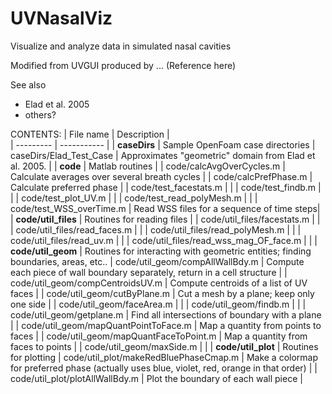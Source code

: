 # UVNasalViz
Visualize and analyze data in simulated nasal cavities

Modified from UVGUI produced by ...
  (Reference here)
  
See also
- Elad et al. 2005
- others?

CONTENTS: 
| File name | Description |  
| --------- | ----------- |
| **caseDirs** | Sample OpenFoam case directories
| caseDirs/Elad_Test_Case | Approximates "geometric" domain from Elad et al. 2005. |
| **code** |  Matlab routines |
| code/calcAvgOverCycles.m | Calculate averages over several breath cycles | 
| code/calcPrefPhase.m | Calculate preferred phase  | 
| code/test_facestats.m | |
| code/test_findb.m | |
| code/test_plot_UV.m | |
| code/test_read_polyMesh.m | |
| code/test_WSS_overTime.m | Read WSS files for a sequence of time steps|
| **code/util_files** | Routines for reading files |
| code/util_files/facestats.m | |
| code/util_files/read_faces.m | |
| code/util_files/read_polyMesh.m | |
| code/util_files/read_uv.m | |
| code/util_files/read_wss_mag_OF_face.m | |
| **code/util_geom** | Routines for interacting with geometric entities; finding boundaries, areas, etc..
| code/util_geom/compAllWallBdy.m | Compute each piece of wall boundary separately, return in a cell structure |
| code/util_geom/compCentroidsUV.m | Compute centroids of a list of UV faces  | 
| code/util_geom/cutByPlane.m | Cut a mesh by a plane; keep only one side | 
| code/util_geom/faceArea.m | | 
| code/util_geom/findb.m | | 
| code/util_geom/getplane.m | Find all intersections of boundary with a plane | 
| code/util_geom/mapQuantPointToFace.m | Map a quantity from points to faces | 
| code/util_geom/mapQuantFaceToPoint.m | Map a quantity from faces to points | 
| code/util_geom/maxSide.m | | 
| **code/util_plot** | Routines for plotting
| code/util_plot/makeRedBluePhaseCmap.m | Make a colormap for preferred phase (actually uses blue, violet, red, orange in that order) |
| code/util_plot/plotAllWallBdy.m | Plot the boundary of each wall piece |
